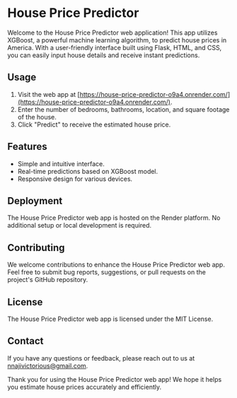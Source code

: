 # House Price Predictor

Welcome to the House Price Predictor web application! This app utilizes XGBoost, a powerful machine learning algorithm, to predict house prices in America. With a user-friendly interface built using Flask, HTML, and CSS, you can easily input house details and receive instant predictions.

## Usage

1. Visit the web app at [https://house-price-predictor-o9a4.onrender.com/](https://house-price-predictor-o9a4.onrender.com/).
2. Enter the number of bedrooms, bathrooms, location, and square footage of the house.
3. Click "Predict" to receive the estimated house price.

## Features

- Simple and intuitive interface.
- Real-time predictions based on XGBoost model.
- Responsive design for various devices.

## Deployment

The House Price Predictor web app is hosted on the Render platform. No additional setup or local development is required.

## Contributing

We welcome contributions to enhance the House Price Predictor web app. Feel free to submit bug reports, suggestions, or pull requests on the project's GitHub repository.

## License

The House Price Predictor web app is licensed under the MIT License.

## Contact

If you have any questions or feedback, please reach out to us at nnajivictorious@gmail.com.

Thank you for using the House Price Predictor web app! We hope it helps you estimate house prices accurately and efficiently.
